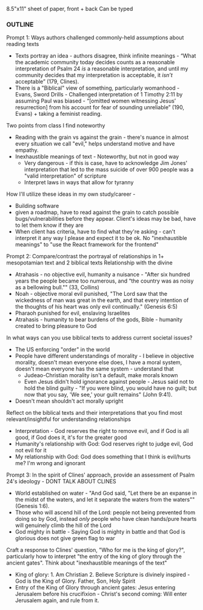 8.5"x11" sheet of paper, front + back
Can be typed

### OUTLINE
Prompt 1: 
Ways authors challenged commonly-held assumptions about reading texts
- Texts portray an idea - authors disagree, think infinite meanings - “What the academic community today decides counts as a reasonable interpretation of Psalm 24 _is_ a reasonable interpretation, and until my community decides that my interpretation is acceptable, it _isn’t_ acceptable” (179, Clines).
- There is a "Biblical" view of something, particularly womanhood - Evans, Sword Drills - Challenged interpretation of 1 Timothy 2:11 by assuming Paul was biased - “\[omitted women witnessing Jesus’ resurrection\] from his account for fear of sounding unreliable” (190, Evans) + taking a feminist reading. 

Two points from class I find noteworthy
- Reading with the grain vs against the grain - there's nuance in almost every situation we call "evil," helps understand motive and have empathy.
- Inexhaustible meanings of text - Noteworthy, but not in good way
	- Very dangerous - if this is case, have to acknowledge Jim Jones' interpretation that led to the mass suicide of over 900 people was a "valid interpretation" of scripture
	- Interpret laws in ways that allow for tyranny

How I'll utilize these ideas in my own study/career -
- Building software
- given a roadmap, have to read against the grain to catch possible bugs/vulnerabilities before they appear. Client's ideas may be bad, have to let them know if they are
- When client has criteria, have to find what they're asking - can't interpret it any way I please and expect it to be ok. No "inexhaustible meanings" to "use the React framework for the frontend"

Prompt 2:
Compare/contrast the portrayal of relationships in 1+ mesopotamian text and 2 biblical texts
Relationship with the divine
- Atrahasis - no objective evil, humanity a nuisance - "After six hundred years the people became too numerous, and “the country was as noisy as a bellowing bull."" (33, Collins)
- Noah - objective moral evil punished, "The Lord saw that the wickedness of man was great in the earth, and that every intention of the thoughts of his heart was only evil continually." (Genesis 6:5)
- Pharaoh punished for evil, enslaving Israelites
- Atrahasis - humanity to bear burdens of the gods, Bible - humanity created to bring pleasure to God 

In what ways can you use biblical texts to address current societal issues?
- The US enforcing "order" in the world
- People have different understandings of morality - I believe in objective morality, doesn't mean everyone else does, I have a moral system, doesn't mean everyone has the same system - understand that
	- Judeao-Christian morality isn't a default, make morals known
	- Even Jesus didn't hold ignorance against people - Jesus said not to hold the blind guilty - "If you were blind, you would have no guilt; but now that you say, 'We see,' your guilt remains" (John 9:41).
- Doesn't mean shouldn't act morally upright

Reflect on the biblical texts and their interpretations that you find most relevant/insightful for understanding relationships
- Interpretation - God reserves the right to remove evil, and if God is all good, if God does it, it's for the greater good
- Humanity's relationship with God: God reserves right to judge evil, God not evil for it
- My relationship with God: God does something that I think is evil/hurts me? I'm wrong and ignorant

Prompt 3:
In the spirit of Clines' approach, provide an assessment of Psalm 24's ideology - DONT TALK ABOUT CLINES
-  World established on water - "And God said, "Let there be an expanse in the midst of the waters, and let it separate the waters from the waters"" (Genesis 1:6).
- Those who will ascend hill of the Lord: people not being prevented from doing so by God, instead *only* people who have clean hands/pure hearts will genuinely climb the hill of the Lord
- God mighty in battle - Saying God is mighty in battle and that God is glorious does not give green flag to war

Craft a response to Clines' question, "Who for me is the king of glory?", particularly how to interpret "the entry of the king of glory through the ancient gates". Think about "inexhaustible meanings of the text"
- King of glory: 1. Am Christian 2. Believe Scripture is divinely inspired - God is the King of Glory. Father, Son, Holy Spirit
- Entry of the King of Glory through ancient gates: Jesus entering Jerusalem before his crucifixion - Christ's second coming: Will enter Jerusalem again, and rule from it.

